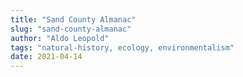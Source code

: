 ```yaml
---
title: "Sand County Almanac"
slug: "sand-county-almanac"
author: "Aldo Leopold"
tags: "natural-history, ecology, environmentalism"
date: 2021-04-14
---
```


